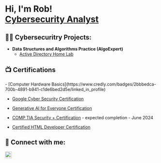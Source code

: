 <h1>Hi, I'm Rob! <br/><a href="https:github.com/cyberfocused">Cybersecurity Analyst</a> <a href'"https://www.liknedin.com/in/rob-hartman-cyberfocused/></h1>

<h2>👨‍💻 Cybersecuritry Projects:</h2>

- <b>Data Structures and Algorithms Practice (AlgoExpert)</b>
  - [Active Directory Home Lab](https://github.com/cyberfocused/ActiveDirectoryLab/blob/main/README.md)

<h2>📺 Certifications</h2>
- [Computer Hardware Basics](https://www.credly.com/badges/2bbbedca-700b-4891-b941-c1de6bed2d5e/linked_in_profile)

- [Google Cyber Security Certification](https://www.coursera.org/account/accomplishments/specialization/E7X5XJX6KWNW)
- [Generative AI for Everyone Certification](https://www.coursera.org/account/accomplishments/verify/DUD7H7PKWLM3)

- [COMP TIA Security + Certification](https://www.comptia.org) - expected completion - June 2024

- [Certified HTML Developer Certification](https://https://verify.w3schools.com/1N7G9BGPIC)


<h2> 🤳 Connect with me:</h2>


[<img align="left" alt="rob-hartman-cyberfocused | LinkedIn" width="22px" src="https://cdn.jsdelivr.net/npm/simple-icons@v3/icons/linkedin.svg" />][linkedin]



[linkedin]: https://linkedin.com/in/rob-hartman-cyberfocused

<!--
**cyberfocused/cyberfocused** is a ✨ _special_ ✨ repository because its `README.md` (this file) appears on your GitHub profile.


